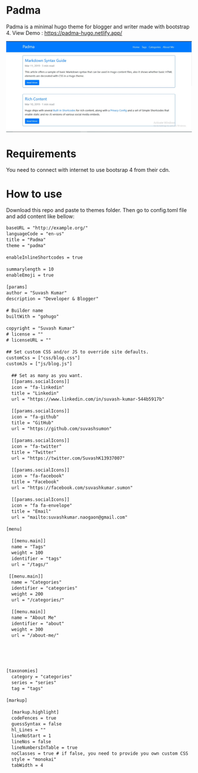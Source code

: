 # Padma
Padma is a minimal hugo theme for blogger and writer made with bootstrap 4.
View Demo : https://padma-hugo.netlify.app/

![Screenshot](screenshot.jpg)

# Requirements
You need to connect with internet to use bootsrap 4 from their cdn.

# How to use
Download this repo and paste to themes folder. Then go to config.toml file and add content like bellow:
```
baseURL = "http://example.org/"
languageCode = "en-us"
title = "Padma"
theme = "padma"

enableInlineShortcodes = true

summarylength = 10
enableEmoji = true

[params]
author = "Suvash Kumar"
description = "Developer & Blogger"

# Builder name
builtWith = "gohugo"

copyright = "Suvash Kumar"
# license = ""
# licenseURL = ""

## Set custom CSS and/or JS to override site defaults.
customCss = ["css/blog.css"]
customJs = ["js/blog.js"]

  ## Set as many as you want.
  [[params.socialIcons]]
  icon = "fa-linkedin"
  title = "Linkedin"
  url = "https://www.linkedin.com/in/suvash-kumar-544b5917b"

  [[params.socialIcons]]
  icon = "fa-github"
  title = "GitHub"
  url = "https://github.com/suvashsumon"

  [[params.socialIcons]]
  icon = "fa-twitter"
  title = "Twitter"
  url = "https://twitter.com/SuvashK13937007"

  [[params.socialIcons]]
  icon = "fa-facebook"
  title = "Facebook"
  url = "https://facebook.com/suvashkumar.sumon"

  [[params.socialIcons]]
  icon = "fa fa-envelope"
  title = "Email"
  url = "mailto:suvashkumar.naogaon@gmail.com"

[menu]

  [[menu.main]]
  name = "Tags"
  weight = 100
  identifier = "tags"
  url = "/tags/"

 [[menu.main]]
  name = "Categories"
  identifier = "categories"
  weight = 200
  url = "/categories/"

  [[menu.main]]
  name = "About Me"
  identifier = "about"
  weight = 300
  url = "/about-me/"





[taxonomies]
  category = "categories"
  series = "series"
  tag = "tags"

[markup]

  [markup.highlight]
  codeFences = true
  guessSyntax = false
  hl_Lines = ""
  lineNoStart = 1
  lineNos = false
  lineNumbersInTable = true
  noClasses = true # if false, you need to provide you own custom CSS
  style = "monokai"
  tabWidth = 4

```
